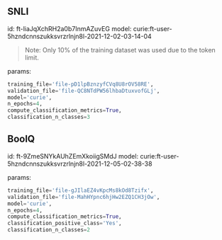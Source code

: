 ## SNLI

id: ft-liaJqXchRH2a0b7InmAZuvEG
model: curie:ft-user-5hzndcnnszukksvrzrlnjn8l-2021-12-02-03-14-04

> Note: Only 10% of the training dataset was used due to the token limit.

params:
```py
training_file='file-pD1lpBznzyfCVq8U8rOV58RE',
validation_file='file-QC8NTdPW56lhbaDtuxvofGLj',
model='curie',
n_epochs=4,
compute_classification_metrics=True,
classification_n_classes=3
```


## BoolQ

id: ft-9ZmeSNYkAUhZEmXkoiigSMdJ
model: curie:ft-user-5hzndcnnszukksvrzrlnjn8l-2021-12-05-02-38-38

params:
```py
training_file='file-gJIlaEZ4vKpcMs8kOd8Tzifx',
validation_file='file-MahHYpnc6hjHw2EZQ1CH3jOw',
model='curie',
n_epochs=4,
compute_classification_metrics=True,
classification_positive_class='Yes',
classification_n_classes=2
```
